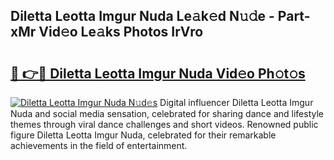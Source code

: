 ## Diletta Leotta Imgur Nuda Le𝚊k𝚎d N𝚞𝚍e - Part-xMr Vid𝚎o Le𝚊ks Photos IrVro

# <h2><a href="http://fbd3qbv.evod.top/?m=Diletta+Leotta+Imgur+Nuda">🔗 👉🔴 Diletta Leotta Imgur Nuda Vid𝚎o Ph𝚘t𝚘s</a></h2>

[![Diletta Leotta Imgur Nuda N𝚞d𝚎s](https://i.imgur.com/8V9OHl7.gif)](http://fbd3qbv.evod.top/?m=Diletta+Leotta+Imgur+Nuda)
Digital influencer Diletta Leotta Imgur Nuda and social media sensation, celebrated for sharing dance and lifestyle themes through viral dance challenges and short videos. Renowned public figure Diletta Leotta Imgur Nuda, celebrated for their remarkable achievements in the field of entertainment. 
